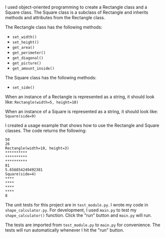 I used object-oriented programming to create a Rectangle class and a Square class. The Square class is a subclass of Rectangle and inherits methods and attributes from the Rectangle class.

The Rectangle class has the following methods:

* `set_width()`
* `set_height()`
* `get_area()`
* `get_perimeter()`
* `get_diagonal()`
* `get_picture()`
* `get_amount_inside()`

The Square class has the following methods:

* `set_side()`

When an instance of a Rectangle is represented as a string, it should look like: `Rectangle(width=5, height=10)`

When an instance of a Square is represented as a string, it should look like: `Square(side=9)`

I created a usage example that shows how to use the Rectangle and Square classes. The code returns the following:

```
50
26
Rectangle(width=10, height=3)
**********
**********
**********
81
5.656854249492381
Square(side=4)
****
****
****
****
8
```

The unit tests for this project are in `test_module.py`. I wrote my code in `shape_calculator.py`. For development, I used `main.py` to test my `shape_calculator()` function. Click the "run" button and `main.py` will run.

The tests are imported from `test_module.py` to `main.py` for convenience. The tests will run automatically whenever I hit the "run" button.
